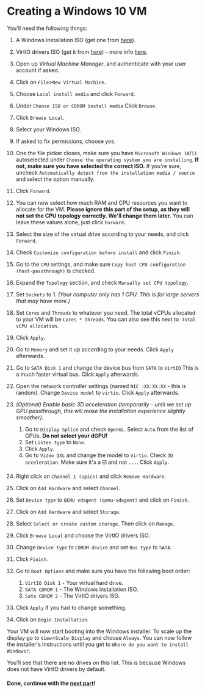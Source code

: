 # Creating a Windows 10 VM
You'll need the following things:
1. A Windows installation ISO (get one from [here](https://www.microsoft.com/en-us/software-download/windows11)).
2. VirtIO drivers ISO (get it from [here](https://fedorapeople.org/groups/virt/virtio-win/direct-downloads/latest-virtio/virtio-win.iso)) - more info [here](https://github.com/virtio-win/virtio-win-pkg-scripts/blob/master/README.md).

1. Open up *Virtual Machine Manager*, and authenticate with your user account if asked.
2. Click on `File`>`New Virtual Machine`.
3. Choose `Local install media` and click `Forward`.
4. Under `Choose ISO or CDROM install media` Click `Browse`.
5. Click `Browse Local`.
6. Select your Windows ISO.
7. If asked to fix permissions, choose *yes*. 
8. One the file picker closes, make sure you have `Microsoft Windows 10`/`11` autoselected under `Choose the operating system you are installing`. **If not, make sure you have selected the correct ISO.** If you're sure, uncheck `Automatically detect from the installation media / source` and select the option manually.
9. Click `Forward`.
10. You can now select how much RAM and CPU resources you want to allocate for the VM. **Please ignore this part of the setup, as they will not set the CPU topology correctly. We'll change them later.** You can leave these values alone, just click `Forward`.
11. Select the size of the virtual drive according to your needs, and click `Forward`.
12. Check `Customize configuration before install` and click `Finish`.
13. Go to the `CPU` settings, and make sure `Copy host CPU configuration (host-passthrough)` is checked.
14. Expand the `Topology` section, and check `Manually set CPU topology`.
15. Set `Sockets` to 1. *(Your computer only has 1 CPU. This is for large servers that may have more.)*
16. Set `Cores` and `Threads` to whatever you need. The total vCPUs allocated to your VM will be `Cores * Threads`. You can also see this next to  `Total vCPU allocation`.
17. Click `Apply`.
18. Go to `Memory` and set it up according to your needs. Click `Apply` afterwards.
19. Go to `SATA Disk 1` and change the device bus from `SATA` to `VirtIO` This is a much faster virtual bus. Click `Apply` afterwards.
20. Open the network controller settings (named `NIC :XX:XX:XX` - this is random). Change `Device model` to `virtio`. Click `Apply` afterwards.
21. *(Optional) Enable basic 3D acceleration (temporarily - until we set up GPU passthrough, this will make the installation experience slightly smoother).*
	1. Go to `Display Splice` and check `OpenGL`. Select `Auto` from the list of GPUs. **Do not select your dGPU!**
	2. Set `Listen type` to `None`.
	3. Click `Apply`.
	4. Go to `Video QXL` and change the model to `Virtio`. Check `3D acceleration`. Make sure it's a ☑️ and not `...`. Click `Apply`.
22. Right click on `Channel 1 (spice)` and click `Remove Hardware`.
23. Click on `Add Hardware` and select `Channel`.
24. Set `Device type` to `QEMU vdagent (qemu-vdagent)` and click on `Finish`.
25. Click on `Add Hardware` and select `Storage`.
26. Select `Select or create custom storage`. Then click on `Manage`.
27. Click `Browse Local` and choose the VirtIO drivers ISO.
28. Change `Device type` to `CDROM device` and set `Bus type` to `SATA`.
29. Click `Finish`.
30. Go to `Boot Options` and make sure you have the following boot order:
	1. `VirtIO Disk 1` - Your virtual hard drive.
	2. `SATA CDROM 1` - The Windows installation ISO.
	3. `Sata CDROM 2` - The VirtIO drivers ISO.
31. Click `Apply` if you had to change something.
32. Click on `Begin Installation`.

Your VM will now start booting into the Windows installer. To scale up the display go to `View`>`Scale Display` and choose `Always`. You can now follow the installer's instructions until you get to `Where do you want to install Windows?`.

You'll see that there are no drives on this list. This is because Windows does not have VirtIO drivers by default.

#### Done, continue with the [next part](KERNEL_SETUP.md)!